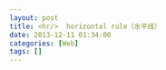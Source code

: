 ```yaml
---
layout: post
title: <hr/>  horizontal rule（水平线）
date: 2013-12-11 01:34:00
categories: [Web]
tags: []
---
```

    